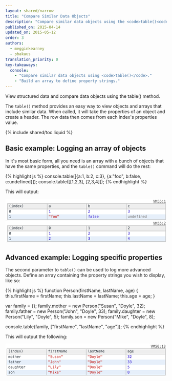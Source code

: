 ```yaml
---
layout: shared/narrow
title: "Compare Similar Data Objects"
description: "Compare similar data objects using the <code>table()<code> method."
published_on: 2015-04-14
updated_on: 2015-05-12
order: 3
authors:
  - megginkearney
  - pbakaus
translation_priority: 0
key-takeaways:
  console:
    - "Compare similar data objects using <code>table()</code>."
    - "Build an array to define property strings."
---
```

<p class="intro">
  View structured data and compare data objects using the table() method.
</p>

The `table()` method provides an easy way to view objects and arrays that include similar data. When called, it will take the properties of an object and create a header. The row data then comes from each index's properties value.

{% include shared/toc.liquid %}

## Basic example: Logging an array of objects

In it's most basic form, all you need is an array with a bunch of objects that have the same properties, and the `table()` command will do the rest:

{% highlight js %}
console.table([{a:1, b:2, c:3}, {a:"foo", b:false, c:undefined}]);
console.table([[1,2,3], [2,3,4]]);
{% endhighlight %}
  
This will output:

![console table display](images/table-arrays.png)

## Advanced example: Logging specific properties

The second parameter to `table()` can be used to log more advanced objects. Define an array containing the property strings you wish to display, like so:

{% highlight js %}
function Person(firstName, lastName, age) {
  this.firstName = firstName;
  this.lastName = lastName;
  this.age = age;
}

var family = {};
family.mother = new Person("Susan", "Doyle", 32);
family.father = new Person("John", "Doyle", 33);
family.daughter = new Person("Lily", "Doyle", 5);
family.son = new Person("Mike", "Doyle", 8);

console.table(family, ["firstName", "lastName", "age"]);
{% endhighlight %}

This will output the following:

![console output with table objects](images/table-people-objects.png)


